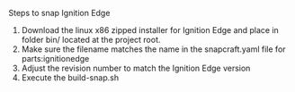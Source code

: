 Steps to snap Ignition Edge
1. Download the linux x86 zipped installer for Ignition Edge and place in folder bin/ located at the project root.
2. Make sure the filename matches the name in the snapcraft.yaml file for parts:ignitionedge
3. Adjust the revision number to match the Ignition Edge version
4. Execute the build-snap.sh
